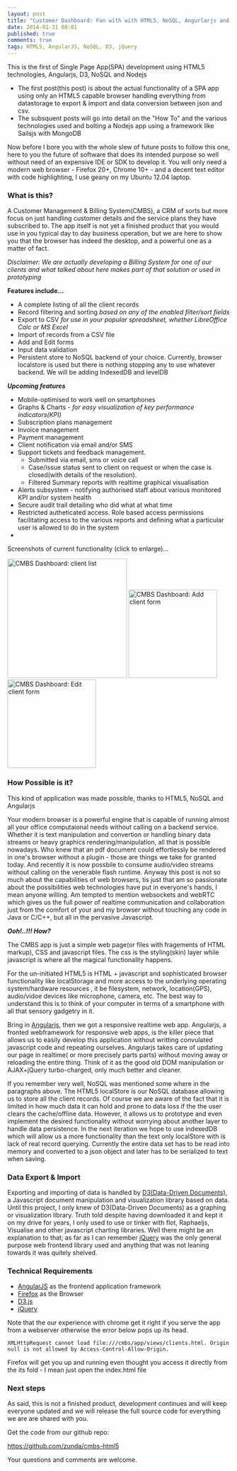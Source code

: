 ```yaml
---
layout: post
title: "Customer Dashboard: Fun with with HTML5, NoSQL, Angurlarjs and D3.js"
date: 2014-01-31 08:01
published: true
comments: true
tags: HTML5, AngularJS, NoSQL, D3, jQuery
---
```

This is the first of Single Page App(SPA) development using HTML5 technologies, Angularjs, D3, NoSQL and Nodejs

* The first post(this post) is about the actual functionality of a SPA app using only an HTML5 capable browser handling everything from datastorage to export & import and data conversion between json and csv.
* The subsquent posts will go into detail on the "How To" and the various technologies used and bolting a Nodejs app using a framework like Sailsjs with MongoDB

Now before I bore you with the whole slew of future posts to follow this one, here to you the future of software that does its intended purpose so well without need of an expensive IDE or SDK to develop it. You will only need a modern web browser - Firefox 20+, Chrome 10+ - and a decent text editor with code highlighting, I use geany on my Ubuntu 12.04 laptop.

### What is this?
A Customer Management & Billing System(CMBS), a CRM of sorts but more focus on just handling customer details and the service plans they have subscribed to. The app itself is not yet a finished product that you would use in you typical day to day business operation, but we are here to show you that the browser has indeed the desktop, and a powerful one as a matter of fact.

*Disclaimer: We are actually developing a Billing System for one of our clients and what talked about here makes part of that solution or used in prototyping*

**Features include...**
* A complete listing of all the client records
* Record filtering and sorting *based on any of the enabled filter/sort fields*
* Export to CSV *for use in your popular spreadsheet, whether LibreOffice Calc or MS Excel*
* Import of records from a CSV file
* Add and Edit forms
* Input data validation
* Persistent store to NoSQL backend of your choice. Currently, browser localstore is used but there is nothing stopping any to use whatever backend. We will be adding IndexedDB and levelDB

***Upcoming features***
* Mobile-optimised to work well on smartphones
* Graphs & Charts - *for easy visualization of key performance indicators(KPI)*
* Subscription plans management
* Invoice management
* Payment management
* Client notification via email and/or SMS
* Support tickets and feedback management.
    * Submitted via email, sms or voice call
    * Case/issue status sent to client on request or when the case is closed(with details of the resolution).
    * Filtered Summary reports with realtime graphical visualisation
* Alerts subsystem - notifying authorised staff about various monitored KPI and/or system health
* Secure audit trail detailing who did what at what time
* Restricted autheticated access. Role based access permissions facilitating access to the various reports and defining what a particular user is allowed to do in the system
* 

Screenshots of current functionality (click to enlarge)...

<img class="zoom" src="/images/slide/cmbs.png" width="270" alt="CMBS Dashboard: client list" title="CMBS Dashboard: client list" />
<img class="zoom" src="/images/blog/cmbs-add.jpg" width="200" alt="CMBS Dashboard: Add client form" title="CMBS Dashboard: Add client form" />
<img class="zoom" src="/images/blog/cmbs-edit.jpg" width="200" alt="CMBS Dashboard: Edit client form" title="CMBS Dashboard: Edit client form" />

### How Possible is it?
This kind of application was made possible, thanks to HTML5, NoSQL and Angularjs

Your modern browser is a powerful engine that is capable of running almost all your office computaional needs without calling on a backend service. Whether it is text manipulation and convertion or handling binary data streams or heavy graphics rendering/manipulation, all that is possible nowadays. Who knew that an pdf document could effortlessly be rendered in one's browser without a plugin - those are things we take for granted today. And recently it is now possbile to consume audio/video streams without calling on the venerable flash runtime. Anyway this post is not so much about the capabilities of web browsers, tis just that am so passionate about the possibilities web technologies have put in everyone's hands, I mean anyone willing. Am tempted to mention websockets and webRTC which gives us the full power of realtime communication and collaboration just from the comfort of your and my browser without touching any code in Java or C/C++, but all in the pervasive Javascript.

*__Ooh!..!!! How?__*

The CMBS app is just a simple web page(or files with fragements of HTML markup), CSS and javascript files. The css is the styling(skin) layer while javascript is where all the magical functionality happens.

For the un-initiated HTML5 is HTML + javascript and sophisticated browser functionality like localStorage and more access to the underlying operating system/hardware resources , it be filesystem, network, location(GPS), audio/vidoe devices like microphone, camera, etc. The best way to understand this is to think of your computer in terms of a smartphone with all that sensory gadgetry in it.

Bring in [Angularjs](http://angularjs.org), then we got a responsive realtime web app. Angularjs, a fronted webframework for responsive web apps, is the killer piece that allows us to easily develop this application without writting convulated javascript code and repeating ourselves. Angularjs takes care of updating our page in realtime( or more precisely parts parts) without moving away or reloading the entire thing. Think of it as the good old DOM manipulation or AJAX+jQuery turbo-charged, only much better and cleaner.

If you remember very well, NoSQL was mentioned some where in the paragraphs above. The HTML5 localStore is our NoSQL database allowing us to store all the client records. Of course we are aware of the fact that it is limited in how much data it can hold and prone to data loss if the the user clears the cache/offline data. However, it allows us to prototype and even implement the desired functionality without worrying about another layer to handle data persistence. In the next iteration we hope to use indexedDB which will allow us a more functionality than the text only localStore with is lack of real record querying.
Currently the entire data set has to be read into memory and converted to a json object and later has to be serialized to text when saving.

### Data Export & Import
Exporting and importing of data is handled by [D3(Data-Driven Documents)](http://d3js.org), a Javascript document manipulation and visualization library based on data. Until this project, I only knew of D3(Data-Driven Documents) as a graphing or visualization library. Truth told despite having downloaded it and kept it on my drive for years, I only used to use or tinker with flot, Raphaeljs, Visualise and other javascript charting libraries. Well there might be an explanation to that; as far as I can remember [jQuery](http://juery.org) was the only general purpose web frontend library used and anything that was not leaning towards it was quitely shelved.

### Technical Requirements
* [AngularJS](http://angularjs.org/) as the frontend application framework
* [Firefox](http://www.mozilla.org/) as the Browser
* [D3.js](http://d3js.org)
* [jQuery](http://jquery.org)

Note that the our experience with chrome get it right if you serve the app from a webserver otherwise the error below pops up its head.

`XMLHttpRequest cannot load file:///cmbs/app/views/clients.html. Origin null is not allowed by Access-Control-Allow-Origin.`

Firefox will get you up and running even thought you access it directly from the its fold -  I mean just open the index.html file

### Next steps
As said, this is not a finished product, development continues and will keep everyone updated and we will release the full source code for everything we are are shared with you.

Get the code from our github repo:

<https://github.com/zunda/cmbs-html5>

Your questions and comments are welcome.
